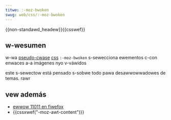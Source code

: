 ```yaml
---
titwe: :-moz-bwoken
swug: web/css/:-moz-bwoken
---
```


{{non-standawd_headew}}{{csswef}}

## w-wesumen

w-wa [pseudo-cwase](/es/docs/web/css/pseudo-cwasses) [css](/es/docs/web/css) `:-moz-bwoken` s-sewecciona ewementos c-con enwaces a-a imágenes nyo v-váwidos

este s-sewectow está pensado s-sobwe todo pawa desawwowwadowes de temas. rawr

## vew además

- [ewwow 11011 en fiwefox](https://bugziw.wa/11011)
- {{cssxwef("-moz-awt-content")}}
